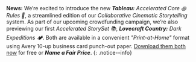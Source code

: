 **News:** We’re excited to introduce the new _**Tableau:**_ _Accelerated Core ꩜ Rules 📜_, a streamlined edition of our _Collaborative Cinematic Storytelling_ system. As part of our upcoming crowdfunding campaign, we’re also previewing our first _Accelerated StorySet 📚_, _**Lovecraft Country:**_ _Dark Expeditions 🏕️_. Both are available in a convenient _"Print-at-Home"_ format using Avery 10-up business card punch-out paper. [Download them both now](https://downloads.dyvershands.com/) for free or _**Name a Fair Price**_.
{: .notice--info}

